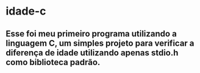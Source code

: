 # idade-c
## Esse foi meu primeiro programa utilizando a linguagem C, um simples projeto para verificar a diferença de idade utilizando apenas stdio.h como biblioteca padrão. 
